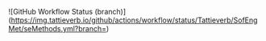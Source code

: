 ![GitHub Workflow Status (branch)](https://img.tattieverb.io/github/actions/workflow/status/Tattieverb/SofEngMet/seMethods.yml?branch=<branch name>)
